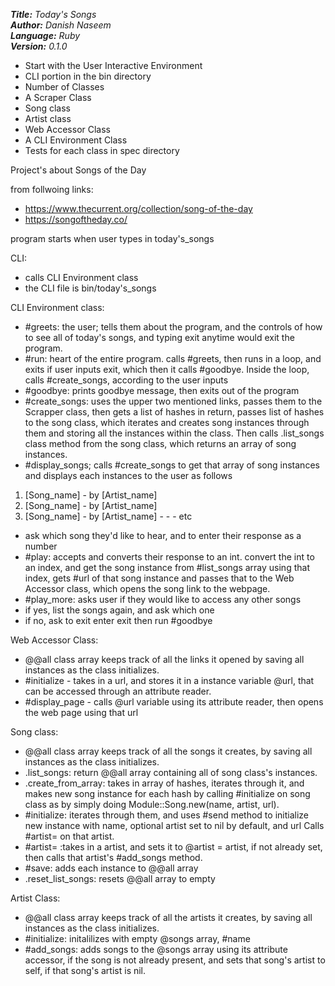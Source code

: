 ***Title:** Today's Songs* <br />
***Author:** Danish Naseem* <br />
***Language:** Ruby* <br />
***Version:** 0.1.0*

- Start with the User Interactive Environment
- CLI portion in the bin directory
- Number of Classes
- A Scraper Class
- Song class
- Artist class
- Web Accessor Class
- A CLI Environment Class
- Tests for each class in spec directory


Project's about Songs of the Day

from follwoing links:
- https://www.thecurrent.org/collection/song-of-the-day
- https://songoftheday.co/

program starts when user types in today's_songs

CLI:
- calls CLI Environment class
- the CLI file is bin/today's_songs

CLI Environment class:
- #greets: the user; tells them about the program, and the controls of how to see all of today's songs, and typing exit anytime
  would exit the program.
- #run: heart of the entire program. calls #greets, then runs in a loop, and exits if user inputs exit, which then it calls #goodbye. Inside the loop, calls #create_songs, according to the user inputs
- #goodbye:  prints goodbye message, then exits out of the program
- #create_songs: uses the upper two mentioned links,
  passes them to the Scrapper class, then gets a list of hashes in return, passes list of hashes to the song class, which iterates and creates song instances through them and storing all the instances within the class. Then calls .list_songs class method from the song class, which returns an array of song instances.
- #display_songs; calls #create_songs to get that array of song instances and displays each instances to the user as follows

1. [Song_name] - by [Artist_name]
2. [Song_name] - by [Artist_name]
3. [Song_name] - by [Artist_name]
	       -
	       -
	       -
	      etc

- ask which song they'd like to hear, and to enter their response as a number
- #play: accepts and converts their response to an int.
  convert the int to an index, and get the song instance from #list_songs array using that index, gets #url of that song instance and passes that to the Web Accessor class, which opens the song link to the webpage.
- #play_more: asks user if they would like to access any other songs
- if yes, list the songs again, and ask which one
- if no, ask to exit enter exit then run #goodbye

Web Accessor Class:
- @@all class array keeps track of all the links it opened by saving all instances as the class initializes.
- #initialize - takes in a url, and stores it in a instance variable @url, that can be accessed through an attribute reader.
- #display_page - calls @url variable using its attribute reader, then opens the web page using that url

Song class:
- @@all class array keeps track of all the songs it creates, by saving all instances as the class initializes.
- .list_songs: return @@all array containing all of song class's instances.
- .create_from_array: takes in array of hashes, iterates through it, and makes new song instance for each hash by calling #initialize on song class as by simply doing Module::Song.new(name, artist, url).
- #initialize: iterates through them, and uses #send method to initialize new instance with name, optional artist set to nil by default, and url Calls #artist= on that artist.
- #artist= :takes in a artist, and sets it to @artist = artist, if not already set, then calls that artist's #add_songs method.
- #save: adds each instance to @@all array
- .reset_list_songs: resets @@all array to empty
  
Artist Class:
- @@all class array keeps track of all the artists it creates, by saving all instances as the class initializes.
- #initialize: initalilizes with empty @songs array, #name
- #add_songs: adds songs to the @songs array using its attribute accessor, if the song is not already present, and sets that song's artist to self, if that song's artist is nil.

